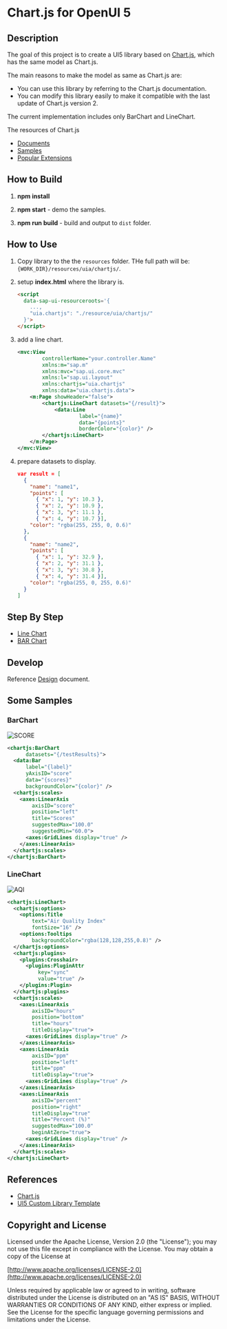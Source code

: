 Chart.js for OpenUI 5
===
## Description
The goal of this project is to create a UI5 library based on [Chart.js](https://www.chartjs.org/), which has the same model as Chart.js.

The main reasons to make the model as same as Chart.js are:

* You can use this library by referring to the Chart.js documentation.
* You can modify this library easily to make it compatible with the last update of Chart.js version 2.

The current implementation includes only BarChart and LineChart.

The resources of Chart.js

* [Documents](https://www.chartjs.org/docs/latest/)
* [Samples](https://www.chartjs.org/samples/latest/)
* [Popular Extensions](https://www.chartjs.org/docs/2.7.2/notes/extensions.html)


## How to Build
1. __npm install__

2. __npm start__ - demo the samples.

3. __npm run build__ - build and output to `dist` folder.


## How to Use

1. Copy library to the the `resources` folder. THe full path will be: `{WORK_DIR}/resources/uia/chartjs/`.

2. setup __index.html__ where the library is.
   
    ```html
    <script
      data-sap-ui-resourceroots='{
        ...,
        "uia.chartjs": "./resource/uia/chartjs/"
      }'>
    </script>
    ```

3. add a line chart.
    ```xml
    <mvc:View
            controllerName="your.controller.Name"
            xmlns:m="sap.m"
            xmlns:mvc="sap.ui.core.mvc"
            xmlns:l="sap.ui.layout"
            xmlns:chartjs="uia.chartjs"
            xmlns:data="uia.chartjs.data">
        <m:Page showHeader="false">
            <chartjs:LineChart datasets="{/result}">
                <data:Line
                        label="{name}"
                        data="{points}"
                        borderColor="{color}" />
            </chartjs:LineChart>
        </m:Page>
    </mvc:View>   
    ```

4. prepare datasets to display.
    ```json
    var result = [
      {
        "name": "name1",
        "points": [
          { "x": 1, "y": 10.3 },
          { "x": 2, "y": 10.9 },
          { "x": 3, "y": 11.1 },
          { "x": 4, "y": 10.7 }],
        "color": "rgba(255, 255, 0, 0.6)"
      },
      {
        "name": "name2",
        "points": [
          { "x": 1, "y": 32.9 },
          { "x": 2, "y": 31.1 },
          { "x": 3, "y": 30.8 },
          { "x": 4, "y": 31.4 }],
        "color": "rgba(255, 0, 255, 0.6)"
      }
    ]
    ```


## Step By Step

* [Line Chart](SBS_LINE.md)
* [BAR Chart](SBS_BAR.md)

## Develop

Reference [Design](DESIGN.md) document.


## Some Samples
### BarChart
![SCORE](images/ScoreReport.png)

``` xml
<chartjs:BarChart
      datasets="{/testResults}">
  <data:Bar
      label="{label}"
      yAxisID="score"
      data="{scores}"
      backgroundColor="{color}" />
  <chartjs:scales>
    <axes:LinearAxis
        axisID="score"
        position="left"
        title="Scores"
        suggestedMax="100.0"
        suggestedMin="60.0">
      <axes:GridLines display="true" />
    </axes:LinearAxis>
  </chartjs:scales>
</chartjs:BarChart>
```

### LineChart
![AQI](images/AQI.png)

```xml
<chartjs:LineChart>
  <chartjs:options>
    <options:Title
        text="Air Quality Index"
        fontSize="16" />
    <options:Tooltips
        backgroundColor="rgba(128,128,255,0.8)" />
  </chartjs:options>
  <chartjs:plugins>
    <plugins:Crosshair>
      <plugins:PluginAttr
          key="sync"
          value="true" />
    </plugins:Plugin>
  </chartjs:plugins>
  <chartjs:scales>
    <axes:LinearAxis
        axisID="hours"
        position="bottom"
        title="hours"
        titleDisplay="true">
      <axes:GridLines display="true" />
    </axes:LinearAxis>
    <axes:LinearAxis
        axisID="ppm"
        position="left"
        title="ppm"
        titleDisplay="true">
      <axes:GridLines display="true" />
    </axes:LinearAxis>
    <axes:LinearAxis
        axisID="percent"
        position="right"
        titleDisplay="true"
        title="Percent (%)"
        suggestedMax="100.0"
        beginAtZero="true">
      <axes:GridLines display="true" />
    </axes:LinearAxis>
  </chartjs:scales>
</chartjs:LineChart>
```

## References

* [Chart.js](https://www.chartjs.org/)
* [UI5 Custom Library Template](https://github.com/UI5Lab/UI5Lab-library-simple)

## Copyright and License

Licensed under the Apache License, Version 2.0 (the "License");
you may not use this file except in compliance with the License.
You may obtain a copy of the License at

[http://www.apache.org/licenses/LICENSE-2.0](http://www.apache.org/licenses/LICENSE-2.0)

Unless required by applicable law or agreed to in writing, software
distributed under the License is distributed on an "AS IS" BASIS,
WITHOUT WARRANTIES OR CONDITIONS OF ANY KIND, either express or implied.
See the License for the specific language governing permissions and
limitations under the License.
